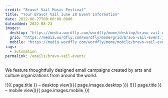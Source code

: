 ```yaml
---
credit: "Bravo! Vail Music Festival"
title: "Your Bravo! Vail June 28 Event Information"
date: 2022-06-27T00:00:00-0800
dateadded: 2022-08-23
images:
  desktop: "https://media.wordfly.com/wordfly/mome/desktop/bravo-vail-event.jpg"
  grid: "https://media.wordfly.com/wordfly/mome/grid/bravo-vail-event.jpg"
  mobile: "https://media.wordfly.com/wordfly/mome/mobile/bravo-vail-event.jpg"
tags:
  - automation
permalink: /emails/bravo-vail-event/
---
```

We feature thoughtfully designed email campaigns created by arts and culture organizations from around the world.

![{{ page.title }} – desktop view]({{ page.images.desktop }})
![{{ page.title }} – mobile view]({{ page.images.mobile }})
